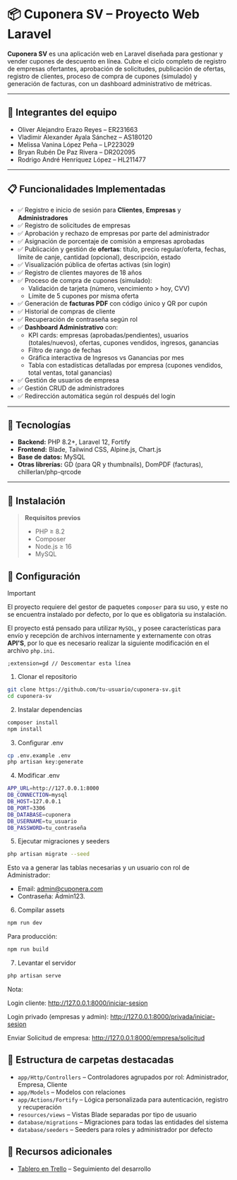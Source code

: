 # 📦 Cuponera SV – Proyecto Web Laravel

**Cuponera SV** es una aplicación web en Laravel diseñada para gestionar y vender cupones de descuento en línea. Cubre el ciclo completo de registro de empresas ofertantes, aprobación de solicitudes, publicación de ofertas, registro de clientes, proceso de compra de cupones (simulado) y generación de facturas, con un dashboard administrativo de métricas.

---

## 👥 Integrantes del equipo

- Oliver Alejandro Erazo Reyes – ER231663
- Vladimir Alexander Ayala Sánchez – AS180120
- Melissa Vanina López Peña – LP223029
- Bryan Rubén De Paz Rivera – DR202095
- Rodrigo André Henríquez López – HL211477

---

## 📋 Funcionalidades Implementadas

- ✅ Registro e inicio de sesión para **Clientes**, **Empresas** y **Administradores**
- ✅ Registro de solicitudes de empresas  
- ✅ Aprobación y rechazo de empresas por parte del administrador  
- ✅ Asignación de porcentaje de comisión a empresas aprobadas  
- ✅ Publicación y gestión de **ofertas**: título, precio regular/oferta, fechas, límite de canje, cantidad (opcional), descripción, estado  
- ✅ Visualización pública de ofertas activas (sin login)  
- ✅ Registro de clientes mayores de 18 años  
- ✅ Proceso de compra de cupones (simulado):
  - Validación de tarjeta (número, vencimiento > hoy, CVV)  
  - Límite de 5 cupones por misma oferta  
- ✅ Generación de **facturas PDF** con código único y QR por cupón  
- ✅ Historial de compras de cliente  
- ✅ Recuperación de contraseña según rol  
- ✅ **Dashboard Administrativo** con:
  - KPI cards: empresas (aprobadas/pendientes), usuarios (totales/nuevos), ofertas, cupones vendidos, ingresos, ganancias  
  - Filtro de rango de fechas  
  - Gráfica interactiva de Ingresos vs Ganancias por mes  
  - Tabla con estadísticas detalladas por empresa (cupones vendidos, total ventas, total ganancias)  
- ✅ Gestión de usuarios de empresa  
- ✅ Gestión CRUD de administradores  
- ✅ Redirección automática según rol después del login  

---

## 🧰 Tecnologías

- **Backend:** PHP 8.2+, Laravel 12, Fortify  
- **Frontend:** Blade, Tailwind CSS, Alpine.js, Chart.js  
- **Base de datos:** MySQL  
- **Otras librerías:** GD (para QR y thumbnails), DomPDF (facturas), chillerlan/php-qrcode

---

## 🚀 Instalación

> **Requisitos previos**  
> - PHP ≥ 8.2  
> - Composer  
> - Node.js ≥ 16  
> - MySQL

## 🔧 Configuración
> [!IMPORTANT]
> El proyecto requiere del gestor de paquetes `composer` para su uso, y este no se encuentra instalado por defecto, por lo que es obligatoria su instalación.

El proyecto está pensado para utilizar `MySQL`, y posee características para envío y recepción de archivos internamente y externamente con otras **API'S**, por lo que es necesario realizar la siguiente modificación en el archivo `php.ini`.

```
;extension=gd // Descomentar esta línea
```

1. Clonar el repositorio
```bash
git clone https://github.com/tu-usuario/cuponera-sv.git
cd cuponera-sv
```
2. Instalar dependencias
```bash
composer install
npm install
```
3. Configurar .env
```bash
cp .env.example .env
php artisan key:generate
```
4. Modificar .env
```bash
APP_URL=http://127.0.0.1:8000
DB_CONNECTION=mysql
DB_HOST=127.0.0.1
DB_PORT=3306
DB_DATABASE=cuponera
DB_USERNAME=tu_usuario
DB_PASSWORD=tu_contraseña
```
5. Ejecutar migraciones y seeders
```bash
php artisan migrate --seed
```
Esto va a generar las tablas necesarias y un usuario con rol de Administrador:
- Email: admin@cuponera.com
- Contraseña: Admin123.
6. Compilar assets
```bash
npm run dev
```
Para producción:
```bash
npm run build
```
7. Levantar el servidor
```bash
php artisan serve
```
Nota:

Login cliente: http://127.0.0.1:8000/iniciar-sesion

Login privado (empresas y admin): http://127.0.0.1:8000/privada/iniciar-sesion

Enviar Solicitud de empresa: http://127.0.0.1:8000/empresa/solicitud

## 📂 Estructura de carpetas destacadas

- `app/Http/Controllers` – Controladores agrupados por rol: Administrador, Empresa, Cliente  
- `app/Models` – Modelos con relaciones
- `app/Actions/Fortify` – Lógica personalizada para autenticación, registro y recuperación  
- `resources/views` – Vistas Blade separadas por tipo de usuario  
- `database/migrations` – Migraciones para todas las entidades del sistema  
- `database/seeders` – Seeders para roles y administrador por defecto

## 📎 Recursos adicionales

- [Tablero en Trello](https://trello.com/invite/b/681518e87a85c59e9083a154/ATTIcb7d39e2aac20be0c609fe718bc840810B6E3D70/proyecto-de-catedra-lis941) – Seguimiento del desarrollo











